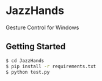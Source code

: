 # JazzHands
Gesture Control for Windows
## Getting Started
```sh
$ cd JazzHands
$ pip install -r requirements.txt
$ python test.py
```
